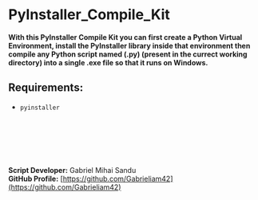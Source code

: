 # PyInstaller_Compile_Kit 

#### With this PyInstaller Compile Kit you can first create a Python Virtual Environment, install the PyInstaller library inside that environment then compile any Python script named (.py) (present in the currect working directory) into a single .exe file so that it runs on Windows.




## Requirements:

- `pyinstaller`




<br><br>





<br><br>




**Script Developer:** Gabriel Mihai Sandu  
**GitHub Profile:** [https://github.com/Gabrieliam42](https://github.com/Gabrieliam42)
